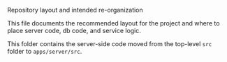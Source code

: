 Repository layout and intended re-organization

This file documents the recommended layout for the project and where to place server code, db code, and service logic.

This folder contains the server-side code moved from the top-level `src` folder to `apps/server/src`.
